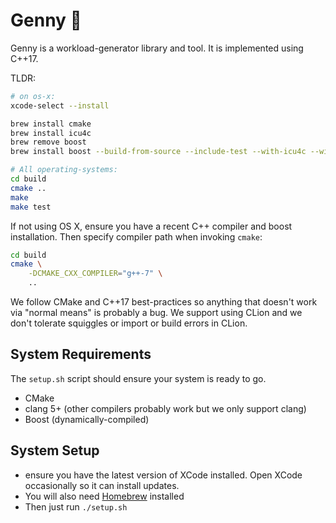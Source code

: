 Genny 🧞‍
========

Genny is a workload-generator library and tool. It is implemented using
C++17.

TLDR:

```sh
# on os-x:
xcode-select --install

brew install cmake
brew install icu4c
brew remove boost
brew install boost --build-from-source --include-test --with-icu4c --without-static

# All operating-systems:
cd build
cmake ..
make
make test
```

If not using OS X, ensure you have a recent C++ compiler and boost
installation. Then specify compiler path when invoking `cmake`:

```sh
cd build
cmake \
    -DCMAKE_CXX_COMPILER="g++-7" \
    ..
```

We follow CMake and C++17 best-practices so anything that doesn't work
via "normal means" is probably a bug. We support using CLion and we
don't tolerate squiggles or import or build errors in CLion.

System Requirements
-------------------

The `setup.sh` script should ensure your system is ready to go.

-   CMake
-   clang 5+ (other compilers probably work but we only support clang)
-   Boost (dynamically-compiled)

System Setup
------------

-   ensure you have the latest version of XCode installed. Open XCode
    occasionally so it can install updates.
-   You will also need [Homebrew](https://brew.sh/) installed
-   Then just run `./setup.sh`

